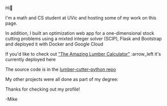 Hi👋

I'm a math and CS student at UVic and hosting some of my work on this page. 

In addition, I built an optimization web app for a one-dimensional stock cutting problems using a mixted integer solver (SCIP), Flask and Bootstrap and deployed it with Docker and Google Cloud 

If you'd like to check out ["The Amazing Lumber Calculator"](https://lumber-calculator-python-kmrqin4jgq-uc.a.run.app/calc) :arrow_left it's currently deployed here

The source code is in the [lumber-cutter-python repo](https://github.com/mjshehan/lumber-calculator-python)

My other projects were all done as part of my degree:


Thanks for checking out my profile!

-Mike


<!---
mjshehan/mjshehan is a ✨ special ✨ repository because its `README.md` (this file) appears on your GitHub profile.
You can click the Preview link to take a look at your changes.
--->
